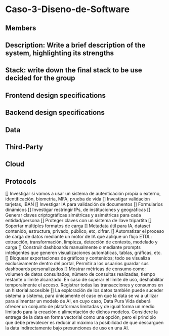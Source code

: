 # Caso-3-Diseno-de-Software

## Members

## Description: Write a brief description of the system, highlighting its strengths

## Stack: write down the final stack to be use decided for the group

## Frontend design specifications
 

## Backend design specifications

## Data

## Third-Party 

## Cloud

## Protocols


[] Investigar si vamos a usar un sistema de autenticación propia o externo, identificación, biometría, MFA, prueba de vida
[] Investigar validación tarjetas, IBAN
[] Investigar IA para validación de documentos
[] Formularios dinámicos
[] Investigar restringir IPs, de instituciones y geográficas
[] Generar claves criptográficas simétricas y asimétricas para cada entidad/persona
[] Proteger claves con un sistema de llave tripartita
[] Soportar múltiples formatos de carga
[] Metadata útil para IA, dataset contenido, estructura, privado, público, etc, cifrar.
[] Automatizar el proceso de carga de datos mediante un motor de IA que aplique un flujo ETDL: extracción, transformación, limpieza, detección de contexto, modelado y carga
[] Construir dashboards manualmente o mediante prompts inteligentes que generen visualizaciones automáticas, tablas, gráficas, etc.
[] Bloquear exportaciones de gráficos y contenidos; todo se visualiza exclusivamente dentro del portal, Permitir a los usuarios guardar sus dashboards personalizados
[] Mostrar métricas de consumo como: volumen de datos consultados, número de consultas realizadas, tiempo restante o límite alcanzado. En caso de superar el límite de uso, deshabilitar temporalmente el acceso. Registrar todas las transacciones y consumos en un historial accesible
[] La exploración de los datos también puede suceder sistema a sistema, para únicamente el caso en que la data se va a utilizar para alimentar un modelo de AI, en cuyo caso, Data Pura Vida deberá ofrecer un conjunto de plataformas limitadas y de igual forma un medio limitado para la creación o alimentación de dichos modelos. Considere la entrega de la data en forma vectorial como una opción, pero el principio que debe prevalecer es reducir al máximo la posibilidad de que descarguen la data indirectamente bajo presunciones de uso en una AI.
